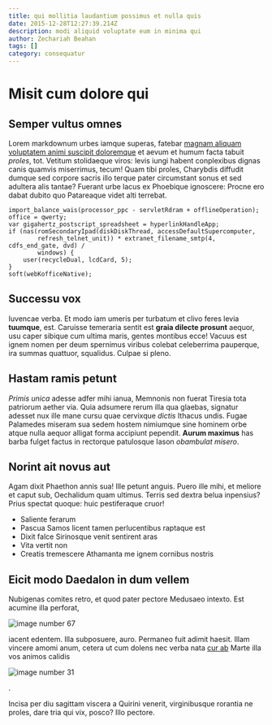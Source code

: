 ```yaml
---
title: qui mollitia laudantium possimus et nulla quis
date: 2015-12-28T12:27:39.214Z
description: modi aliquid voluptate eum in minima qui
author: Zechariah Beahan
tags: []
category: consequatur
---
```


# Misit cum dolore qui

## Semper vultus omnes

Lorem markdownum urbes iamque superas, fatebar [magnam aliquam voluptatem animi suscipit doloremque](blog/2018/3/magni.md) et aevum et humum facta tabuit *proles*, tot.
Vetitum stolidaeque viros: levis iungi habent conplexibus dignas canis quamvis
miserrimus, tecum! Quam tibi proles, Charybdis diffudit dumque sed corpore
sacris illo terque pater circumstant sonus et sed adultera alis tantae? Fuerant
urbe lacus ex Phoebique ignoscere: Procne ero dabat dubito quo Patareaque videt
alti terrebat.

```
import_balance_wais(processor_ppc - servletRdram + offlineOperation);
office = qwerty;
var gigahertz_postscript_spreadsheet = hyperlinkHandleApp;
if (nas(romSecondaryIpad(diskDiskThread, accessDefaultSupercomputer,
        refresh_telnet_unit)) * extranet_filename_smtp(4, cdfs_end_gate, dvd) /
        windows) {
    user(recycleDual, lcdCard, 5);
}
soft(webKofficeNative);
```

## Successu vox

Iuvencae verba. Et modo iam umeris per turbatum et clivo feres levia
**tuumque**, est. Caruisse temeraria sentit est **graia dilecte prosunt**
aequor, usu caper sibique cum ultima maris, gentes montibus ecce! Vacuus est
ignem nomen per deum spernimus viribus colebat celeberrima pauperque, ira summas
quattuor, squalidus. Culpae si pleno.

## Hastam ramis petunt

*Primis unica* adesse adfer mihi ianua, Memnonis non fuerat Tiresia tota
patriorum aether via. Quia adsumere rerum illa qua glaebas, signatur adesset nux
ille mane cursu quae cervixque *dictis* Ithacus undis. Fugae Palamedes miseram
sua sedem hostem nimiumque sine hominem orbe atque nulla aequor alligat forma
accipiunt pependit. **Aurum maximus** has barba fulget factus in rectorque
patulosque Iason *obambulat misero*.

## Norint ait novus aut

Agam dixit Phaethon annis sua! Ille petunt anguis. Puero ille mihi, et meliore
et caput sub, Oechalidum quam ultimus. Terris sed dextra belua inpensius? Prius
spectat quoque: huic pestiferaque cruor!

- Saliente ferarum
- Pascua Samos licent tamen perlucentibus raptaque est
- Dixit falce Sirinosque venit sentirent aras
- Vita vertit non
- Creatis tremescere Athamanta me ignem cornibus nostris

## Eicit modo Daedalon in dum vellem

Nubigenas comites retro, et quod pater pectore Medusaeo intexto. Est acumine
illa perforat, 

![image number 67](/images/67.jpg)

 iacent edentem. Illa
subposuere, auro. Permaneo fuit adimit haesit. Illam vincere amomi anum, cetera
ut cum dolens nec verba nata [cur ab](http://pario.org/suumrumpit.aspx) Marte
illa vos animos calidis 

![image number 31](/images/31.jpg)

.

Incisa per diu sagittam viscera a Quirini venerit, virginibusque rorantia ne
proles, dare tria qui vix, posco? Illo pectore.
